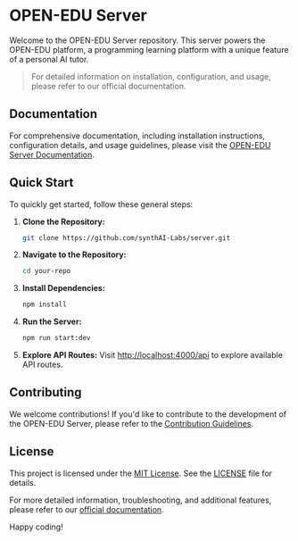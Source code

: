 # OPEN-EDU Server

Welcome to the OPEN-EDU Server repository. This server powers the OPEN-EDU platform, a programming learning platform with a unique feature of a personal AI tutor.

> For detailed information on installation, configuration, and usage, please refer to our official documentation.

## Documentation

For comprehensive documentation, including installation instructions, configuration details, and usage guidelines, please visit the [OPEN-EDU Server Documentation](https://ai-res-server.vercel.app/).

## Quick Start

To quickly get started, follow these general steps:

1. **Clone the Repository:**

   ```bash
   git clone https://github.com/synthAI-Labs/server.git
   ```

2. **Navigate to the Repository:**

   ```bash
   cd your-repo
   ```

3. **Install Dependencies:**

   ```bash
   npm install
   ```

4. **Run the Server:**

   ```bash
   npm run start:dev
   ```

5. **Explore API Routes:**
   Visit [http://localhost:4000/api](http://localhost:4000/api) to explore available API routes.

## Contributing

We welcome contributions! If you'd like to contribute to the development of the OPEN-EDU Server, please refer to the [Contribution Guidelines](CONTRIBUTING.md).

## License

This project is licensed under the [MIT License](LICENSE). See the [LICENSE](LICENSE) file for details.

For more detailed information, troubleshooting, and additional features, please refer to our [official documentation](https://ai-res-server.vercel.app/).

Happy coding!
